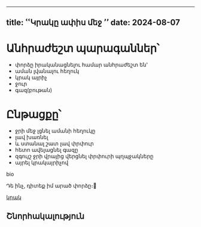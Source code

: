 ---
title: ՙՙԿրակը ափիս մեջ ՚՚
date: 2024-08-07
----


# Անհրաժեշտ պարագաններ՝ 

- փորձը իրականացնելու համար անհրաժեշտ են'
-  աման լվանալու հեղուկ
- կրակ այրիչ
- ջուր
- գազ(բութան)

# Ընթացքը՝ 



- ջրի մեջ լցնել ամանի հեղուկը
- լավ խառնել 
- և ստանալ շատ լավ փրփուր
- հետո ավելացնել գազը 
- զգույշ ջրի վրայից վերցնել փրփուրի պղպջակները
- այրել կրակայրիչով




bio

Դե ինչ, դիտեք իմ արած փորձը։🧡

[կրակ](https://youtu.be/VB9Bo11MZT4?si=hRP4gTjQWbNrAzup)
 
## Շնորհակալություն 
